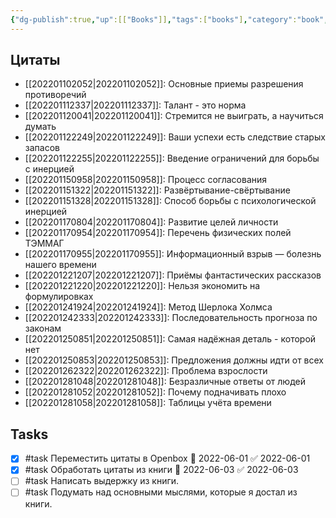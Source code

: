 ```yaml
---
{"dg-publish":true,"up":[["Books"]],"tags":["books"],"category":"book","rating":4,"modified_at":"2023-02-04T22:33:21+04:00","date":"2022-04-03T08:34:55+03:00","status":"Waiting","permalink":"/books/mesyacz-pod-zvyozdami-fantazii/","dgPassFrontmatter":true}
---
```






## Цитаты

- [[202201102052|202201102052]]: Основные приемы разрешения противоречий
- [[202201112337|202201112337]]: Талант - это норма
- [[202201120041|202201120041]]: Стремится не выиграть, а научиться думать
- [[202201122249|202201122249]]: Ваши успехи есть следствие старых запасов
- [[202201122255|202201122255]]: Введение ограничений для борьбы с инерцией
- [[202201150958|202201150958]]: Процесс согласования
- [[202201151322|202201151322]]: Развёртывание-свёртывание
- [[202201151328|202201151328]]: Способ борьбы с психологической инерцией
- [[202201170804|202201170804]]: Развитие целей личности
- [[202201170954|202201170954]]: Перечень физических полей ТЭММАГ
- [[202201170955|202201170955]]: Информационный взрыв — болезнь нашего времени
- [[202201221207|202201221207]]: Приёмы фантастических рассказов
- [[202201221220|202201221220]]: Нельзя экономить на формулировках
- [[202201241924|202201241924]]: Метод Шерлока Холмса
- [[202201242333|202201242333]]: Последовательность прогноза по законам
- [[202201250851|202201250851]]: Самая надёжная деталь - которой нет
- [[202201250853|202201250853]]: Предложения должны идти от всех
- [[202201262322|202201262322]]: Проблема взрослости
- [[202201281048|202201281048]]: Безразличные ответы от людей
- [[202201281052|202201281052]]: Почему подначивать плохо
- [[202201281058|202201281058]]: Таблицы учёта времени


## Tasks

- [x] #task Переместить цитаты в Openbox 📅 2022-06-01 ✅ 2022-06-01
- [x] #task Обработать цитаты из книги 📅 2022-06-03 ✅ 2022-06-03
- [ ] #task Написать выдержку из книги.
- [ ] #task Подумать над основными мыслями, которые я достал из книги.
